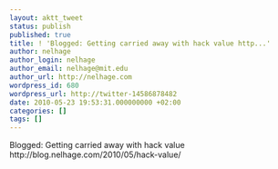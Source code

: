 ```yaml
---
layout: aktt_tweet
status: publish
published: true
title: ! 'Blogged: Getting carried away with hack value http...'
author: nelhage
author_login: nelhage
author_email: nelhage@mit.edu
author_url: http://nelhage.com
wordpress_id: 680
wordpress_url: http://twitter-14586878482
date: 2010-05-23 19:53:31.000000000 +02:00
categories: []
tags: []
---
```

Blogged: Getting carried away with hack value http:&#47;&#47;blog.nelhage.com&#47;2010&#47;05&#47;hack-value&#47;

